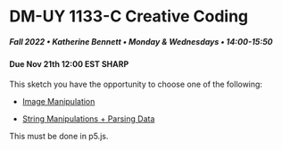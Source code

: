 # DM-UY 1133-C Creative Coding
##### Fall 2022 • Katherine Bennett • Monday & Wednesdays • 14:00-15:50

####  Due Nov 21th 12:00 EST SHARP 


This sketch you have the opportunity to choose one of the following:


* [Image Manipulation](Image_Text_Sketch.md)

* [String Manipulations + Parsing Data](StringManipulation.md)

This must be done in p5.js.

